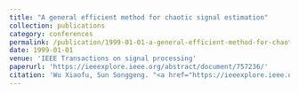 ```yaml
---
title: "A general efficient method for chaotic signal estimation"
collection: publications
category: conferences
permalink: /publication/1999-01-01-a-general-efficient-method-for-chaotic-signal-estimation
date: 1999-01-01
venue: 'IEEE Transactions on signal processing'
paperurl: 'https://ieeexplore.ieee.org/abstract/document/757236/'
citation: 'Wu Xiaofu, Sun Songgeng. "<a href="https://ieeexplore.ieee.org/abstract/document/757236/">A general efficient method for chaotic signal estimation</a>", <i>IEEE Transactions on signal processing</i>, Jan. 1999.'
---
```


